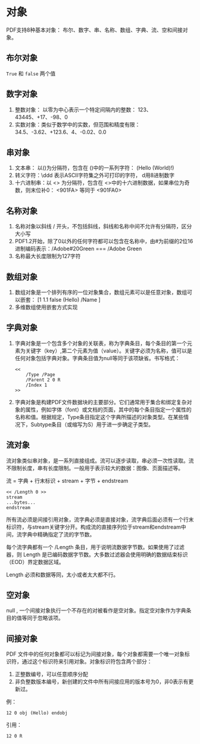 # 对象

PDF支持8种基本对象： 布尔、数字、串、名称、数组、字典、流、空和间接对象。

## 布尔对象

`True` 和 `false` 两个值

## 数字对象

1. 整数对象： 以零为中心表示一个特定间隔内的整数： 123、43445、+17、-98、0
1. 实数对象：类似于数学中的实数，但范围和精度有限： 34.5、-3.62、+123.6、4、-0.02、0.0

## 串对象

1. 文本串： 以()为分隔符，包含在 ()中的一系列字符： (Hello (World)!)
1. 转义字符：\ddd 表示ASCII字符集之外可打印的字符， d用8进制数字
1. 十六进制串：以 <> 为分隔符，包含在 <>中的十六进制数据，如果串位为奇数，则末位补0： <901FA> 等同于 <901FA0>

## 名称对象

1. 名称对象以斜线 / 开头，不包括斜线，斜线和名称中间不允许有分隔符，区分大小写
1. PDF1.2开始，除了0以外的任何字符都可以包含在名称中，由#为前缀的2位16进制编码表示：/Adobe#20Green  === /Adobe Green
1. 名称最大长度限制为127字符

## 数组对象

1. 数组对象是一个排列有序的一位对象集合，数组元素可以是任意对象，数组可以嵌套：
    [1 1.1 false (Hello) /Name ]
1. 多维数组使用嵌套方式实现

## 字典对象

1. 字典对象是一个包含多个对象的关联表，称为字典条目，每个条目的第一个元素为关键字（key）,第二个元素为值（value）。关键字必须为名称，值可以是任何对象包括字典对象。字典条目值为null等同于该项缺省。书写格式：
    ```text
    <<
        /Type /Page
        /Parent 2 0 R
        /Index 1
    >>
    ```
1. 字典对象是构建PDF文件数据块的主要部分。它们通常用于集合和绑定复杂对象的属性，例如字体（font）或文档的页面，其中的每个条目指定一个属性的名称和值。根据规定，Type条目指定这个字典所描述的对象类型。在某些情况下，Subtype条目（或缩写为S）用于进一步确定子类型。

## 流对象

流对象类似串对象，是一系列直接组成。流可以逐步读取，串必须一次性读取。流不限制长度，串有长度限制。一般用于表示较大的数据：图像、页面描述等。

流 = 字典 + 行末标识 + stream + 字节 + endstream

```text
<< /Length 0 >>
stream
...bytes...
endstream
```

所有流必须是间接引用对象，流字典必须是直接对象，流字典后面必须有一个行末标识符，与stream关键字分开。构成流的直接序列位于stream和endstream中间，流字典中精确指定了流的字节数。

每个流字典都有一个 /Length 条目，用于说明流数据字节数。如果使用了过滤器，则 Length 是已编码数据字节数。大多数过滤器会使用明确的数据结束标识（EOD）界定数据区域。

Length 必须和数据等同，太小或者太大都不行。

## 空对象

null , 一个间接对象执行一个不存在的对被看作是空对象。指定空对象作为字典条目的值等同于忽略该项。

## 间接对象

PDF 文件中的任何对象都可以标记为间接对象，每个对象都需要一个唯一对象标识符，通过这个标识符来引用对象。对象标识符包含两个部分：

1. 正整数编号，可以任意顺序分配
1. 非负整数版本编号，新创建的文件中所有间接应用的版本号为0，非0表示有更新过。

例：

```text
12 0 obj (Hello) endobj
```

引用：

```txt
12 0 R
```